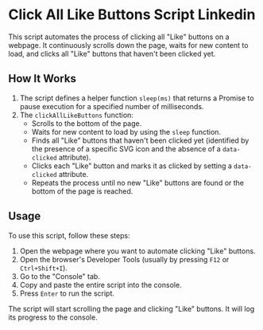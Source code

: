 # Click All Like Buttons Script Linkedin 

This script automates the process of clicking all "Like" buttons on a webpage. It continuously scrolls down the page, waits for new content to load, and clicks all "Like" buttons that haven't been clicked yet.

## How It Works

1. The script defines a helper function `sleep(ms)` that returns a Promise to pause execution for a specified number of milliseconds.
2. The `clickAllLikeButtons` function:
   - Scrolls to the bottom of the page.
   - Waits for new content to load by using the `sleep` function.
   - Finds all "Like" buttons that haven't been clicked yet (identified by the presence of a specific SVG icon and the absence of a `data-clicked` attribute).
   - Clicks each "Like" button and marks it as clicked by setting a `data-clicked` attribute.
   - Repeats the process until no new "Like" buttons are found or the bottom of the page is reached.

## Usage

To use this script, follow these steps:

1. Open the webpage where you want to automate clicking "Like" buttons.
2. Open the browser's Developer Tools (usually by pressing `F12` or `Ctrl+Shift+I`).
3. Go to the "Console" tab.
4. Copy and paste the entire script into the console.
5. Press `Enter` to run the script.

The script will start scrolling the page and clicking "Like" buttons. It will log its progress to the console.
